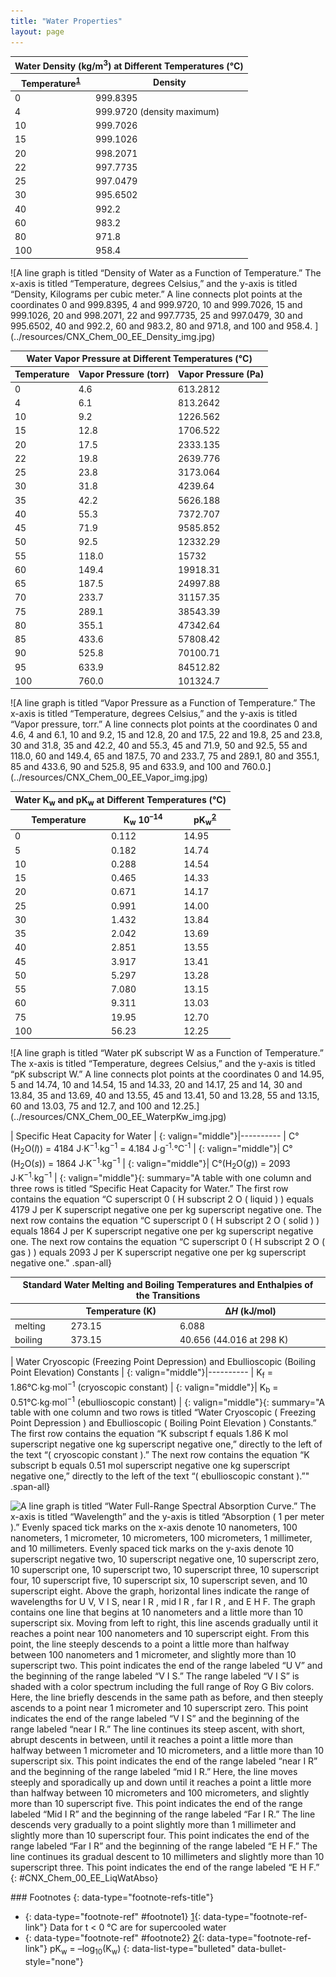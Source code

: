 ```yaml
---
title: "Water Properties"
layout: page
---
```



<table summary="A table with two columns and 13 rows is titled &#x201C;Water Density ( Kilograms per cubic meter ) at Different Temperatures ( degrees Celsius ).&#x201D; The first row contains the title &#x201C;Temperature&#x201D; in the left column and the title &#x201C;Density&#x201D; in the right column. The next row contains the number 0 in the left column and the number 999.8395 in the right column. The next row contains the number 4 in the left column and the number 999.9720 next to the text &#x201C;( density maximum )&#x201D; in the right column. The next row contains the number 10 in the left column and the number 999.7026 in the right column. The next row contains the number 15 in the left column and the number 999.1026 in the right column. The next row contains the number 20 in the left column and the number 998.2071 in the right column. The next row contains the number 22 in the left column and the number 997.7735 in the right column. The next row contains the number 25 in the left column and the number 997.0479 in the right column. The next row contains the number 30 in the left column and the number 995.6502 in the right column. The next row contains the number 40 in the left column and the number 992.2 in the right column. The next row contains the number 60 in the left column and the number 983.2 in the right column. The next row contains the number 80 in the left column and the number 971.8 in the right column. The next row contains the number 100 in the left column and the number 958.4 in the right column." class="span-all"><thead>
<tr valign="middle">
<th colspan="2">Water Density (kg/m<sup>3</sup>) at Different Temperatures (°C)</th>
</tr>
<tr valign="middle">
<th data-align="left">Temperature<sup data-type="footnote-number" id="footnote-ref1"><a data-type="footnote-link" href="#footnote1">1</a></sup></th>
<th data-align="left">Density</th>
</tr>
</thead><tbody>
<tr valign="middle">
<td data-align="left">0</td>
<td data-align="left">999.8395</td>
</tr>
<tr valign="middle">
<td data-align="left">4</td>
<td data-align="left">999.9720 (density maximum)</td>
</tr>
<tr valign="middle">
<td data-align="left">10</td>
<td data-align="left">999.7026</td>
</tr>
<tr valign="middle">
<td data-align="left">15</td>
<td data-align="left">999.1026</td>
</tr>
<tr valign="middle">
<td data-align="left">20</td>
<td data-align="left">998.2071</td>
</tr>
<tr valign="middle">
<td data-align="left">22</td>
<td data-align="left">997.7735</td>
</tr>
<tr valign="middle">
<td data-align="left">25</td>
<td data-align="left">997.0479</td>
</tr>
<tr valign="middle">
<td data-align="left">30</td>
<td data-align="left">995.6502</td>
</tr>
<tr valign="middle">
<td data-align="left">40</td>
<td data-align="left">992.2</td>
</tr>
<tr valign="middle">
<td data-align="left">60</td>
<td data-align="left">983.2</td>
</tr>
<tr valign="middle">
<td data-align="left">80</td>
<td data-align="left">971.8</td>
</tr>
<tr valign="middle">
<td data-align="left">100</td>
<td data-align="left">958.4</td>
</tr>
</tbody></table>

<div data-type="media" data-alt="A line graph is titled &#x201C;Density of Water as a Function of Temperature.&#x201D; The x-axis is titled &#x201C;Temperature, degrees Celsius,&#x201D; and the y-axis is titled &#x201C;Density, Kilograms per cubic meter.&#x201D; A line connects plot points at the coordinates 0 and 999.8395, 4 and 999.9720, 10 and 999.7026, 15 and 999.1026, 20 and 998.2071, 22 and 997.7735, 25 and 997.0479, 30 and 995.6502, 40 and 992.2, 60 and 983.2, 80 and 971.8, and 100 and 958.4. ">
![A line graph is titled &#x201C;Density of Water as a Function of Temperature.&#x201D; The x-axis is titled &#x201C;Temperature, degrees Celsius,&#x201D; and the y-axis is titled &#x201C;Density, Kilograms per cubic meter.&#x201D; A line connects plot points at the coordinates 0 and 999.8395, 4 and 999.9720, 10 and 999.7026, 15 and 999.1026, 20 and 998.2071, 22 and 997.7735, 25 and 997.0479, 30 and 995.6502, 40 and 992.2, 60 and 983.2, 80 and 971.8, and 100 and 958.4. ](../resources/CNX_Chem_00_EE_Density_img.jpg)
</div>

<table summary="A table with three columns and 23 rows is titled &#x201C;Water Vapor Pressure at Different Temperatures ( degrees Celsius ).&#x201D; The first row contains the title &#x201C;Temperature&#x201D; in the left column, the title &#x201C;Vapor Pressure ( torr )&#x201D; in the middle column, and the title &#x201C;Vapor Pressure ( pascals )&#x201D; in the right column. The next row contains the number 0 in the left column, the number 4.6 in the middle column, and the number 613.2812 in the right column. The next row contains the number 4 in the left column, the number 6.1 in the middle column, and the number 813.2642 in the right column. The next row contains the number 10 in the left column, the number 9.2 in the middle column, and the number 1226.562 in the right column. The next row contains the number 15 in the left column, the number 12.8 in the middle column, and the number 1706.522 in the right column. The next row contains the number 20 in the left column, the number 17.5 in the middle column, and the number 2333.135 in the right column. The next row contains the number 22 in the left column, the number 19.8 in the middle column, and the number 2639.776 in the right column. The next row contains the number 25 in the left column, the number 23.8 in the middle column, and the number 3173.064 in the right column. The next row contains the number 30 in the left column, the number 31.8 in the middle column, and the number 4239.64 in the right column. The next row contains the number 35 in the left column, the number 42.2 in the middle column, and the number 5626.188 in the right column. The next row contains the number 40 in the left column, the number 55.3 in the middle column, and the number 7372.707 in the right column. The next row contains the number 45 in the left column, the number 71.9 in the middle column, and the number 9585.852 in the right column. The next row contains the number 50 in the left column, the number 92.5 in the middle column, and the number 12332.29 in the right column. The next row contains the number 55 in the left column, the number 118.0 in the middle column, and the number 15732 in the right column. The next row contains the number 60 in the left column, the number 149.4 in the middle column, and the number 19918.31 in the right column. The next row contains the number 65 in the left column, the number 187.5 in the middle column, and the number 24997.88 in the right column. The next row contains the number 70 in the left column, the number 233.7 in the middle column, and the number 31157.35 in the right column. The next row contains the number 75 in the left column, the number 289.1 in the middle column, and the number 38543.39 in the right column. The next row contains the number 80 in the left column, the number 355.1 in the middle column, and the number 47342.64 in the right column. The next row contains the number 85 in the left column, the number 433.6 in the middle column, and the number 57808.42 in the right column. The next row contains the number 90 in the left column, the number 525.8 in the middle column, and the number 70100.71 in the right column. The next row contains the number 95 in the left column, the number 633.9 in the middle column, and the number 84512.82 in the right column. The next row contains the number 100 in the left column, the number 760.0 in the middle column, and the number 101324.7 in the right column." class="span-all"><thead>
<tr valign="middle">
<th colspan="3">Water Vapor Pressure at Different Temperatures (°C)</th>
</tr>
<tr valign="middle">
<th data-align="left">Temperature</th>
<th data-align="left">Vapor Pressure (torr)</th>
<th data-align="left">Vapor Pressure (Pa)</th>
</tr>
</thead><tbody>
<tr valign="middle">
<td data-align="left">0</td>
<td data-align="left">4.6</td>
<td data-align="left">613.2812</td>
</tr>
<tr valign="middle">
<td data-align="left">4</td>
<td data-align="left">6.1</td>
<td data-align="left">813.2642</td>
</tr>
<tr valign="middle">
<td data-align="left">10</td>
<td data-align="left">9.2</td>
<td data-align="left">1226.562</td>
</tr>
<tr valign="middle">
<td data-align="left">15</td>
<td data-align="left">12.8</td>
<td data-align="left">1706.522</td>
</tr>
<tr valign="middle">
<td data-align="left">20</td>
<td data-align="left">17.5</td>
<td data-align="left">2333.135</td>
</tr>
<tr valign="middle">
<td data-align="left">22</td>
<td data-align="left">19.8</td>
<td data-align="left">2639.776</td>
</tr>
<tr valign="middle">
<td data-align="left">25</td>
<td data-align="left">23.8</td>
<td data-align="left">3173.064</td>
</tr>
<tr valign="middle">
<td data-align="left">30</td>
<td data-align="left">31.8</td>
<td data-align="left">4239.64</td>
</tr>
<tr valign="middle">
<td data-align="left">35</td>
<td data-align="left">42.2</td>
<td data-align="left">5626.188</td>
</tr>
<tr valign="middle">
<td data-align="left">40</td>
<td data-align="left">55.3</td>
<td data-align="left">7372.707</td>
</tr>
<tr valign="middle">
<td data-align="left">45</td>
<td data-align="left">71.9</td>
<td data-align="left">9585.852</td>
</tr>
<tr valign="middle">
<td data-align="left">50</td>
<td data-align="left">92.5</td>
<td data-align="left">12332.29</td>
</tr>
<tr valign="middle">
<td data-align="left">55</td>
<td data-align="left">118.0</td>
<td data-align="left">15732</td>
</tr>
<tr valign="middle">
<td data-align="left">60</td>
<td data-align="left">149.4</td>
<td data-align="left">19918.31</td>
</tr>
<tr valign="middle">
<td data-align="left">65</td>
<td data-align="left">187.5</td>
<td data-align="left">24997.88</td>
</tr>
<tr valign="middle">
<td data-align="left">70</td>
<td data-align="left">233.7</td>
<td data-align="left">31157.35</td>
</tr>
<tr valign="middle">
<td data-align="left">75</td>
<td data-align="left">289.1</td>
<td data-align="left">38543.39</td>
</tr>
<tr valign="middle">
<td data-align="left">80</td>
<td data-align="left">355.1</td>
<td data-align="left">47342.64</td>
</tr>
<tr valign="middle">
<td data-align="left">85</td>
<td data-align="left">433.6</td>
<td data-align="left">57808.42</td>
</tr>
<tr valign="middle">
<td data-align="left">90</td>
<td data-align="left">525.8</td>
<td data-align="left">70100.71</td>
</tr>
<tr valign="middle">
<td data-align="left">95</td>
<td data-align="left">633.9</td>
<td data-align="left">84512.82</td>
</tr>
<tr valign="middle">
<td data-align="left">100</td>
<td data-align="left">760.0</td>
<td data-align="left">101324.7</td>
</tr>
</tbody></table>

<div data-type="media" data-alt="A line graph is titled &#x201C;Vapor Pressure as a Function of Temperature.&#x201D; The x-axis is titled &#x201C;Temperature, degrees Celsius,&#x201D; and the y-axis is titled &#x201C;Vapor pressure, torr.&#x201D; A line connects plot points at the coordinates 0 and 4.6, 4 and 6.1, 10 and 9.2, 15 and 12.8, 20 and 17.5, 22 and 19.8, 25 and 23.8, 30 and 31.8, 35 and 42.2, 40 and 55.3, 45 and 71.9, 50 and 92.5, 55 and 118.0, 60 and 149.4, 65 and 187.5, 70 and 233.7, 75 and 289.1, 80 and 355.1, 85 and 433.6, 90 and 525.8, 95 and 633.9, and 100 and 760.0.">
![A line graph is titled &#x201C;Vapor Pressure as a Function of Temperature.&#x201D; The x-axis is titled &#x201C;Temperature, degrees Celsius,&#x201D; and the y-axis is titled &#x201C;Vapor pressure, torr.&#x201D; A line connects plot points at the coordinates 0 and 4.6, 4 and 6.1, 10 and 9.2, 15 and 12.8, 20 and 17.5, 22 and 19.8, 25 and 23.8, 30 and 31.8, 35 and 42.2, 40 and 55.3, 45 and 71.9, 50 and 92.5, 55 and 118.0, 60 and 149.4, 65 and 187.5, 70 and 233.7, 75 and 289.1, 80 and 355.1, 85 and 433.6, 90 and 525.8, 95 and 633.9, and 100 and 760.0.](../resources/CNX_Chem_00_EE_Vapor_img.jpg)
</div>

<table summary="A table with three columns and 16 rows is titled &#x201C;Water K subscript W and pK subscript W at Different Temperatures ( degrees Celsius ).&#x201D; The first row contains the title &#x201C;Temperature&#x201D; in the left column, the title &#x201C;K subscript W, 10 superscript negative 14&#x201D; in the middle column, and the title &#x201C;pK subscript W superscript 2&#x201D; in the right column. The next row contains the number 0 in the left column, the number 0.112 in the middle column, and the number 14.95 in the right column. The next row contains the number 5 in the left column, the number 0.182 in the middle column, and the number 14.74 in the right column. The next row contains the number 10 in the left column, the number 0.288 in the middle column, and the number 14.54 in the right column. The next row contains the number 15 in the left column, the number 0.465 in the middle column, and the number 14.33 in the right column. The next row contains the number 20 in the left column, the number 0.671 in the middle column, and the number 14.17 in the right column. The next row contains the number 25 in the left column, the number 0.991 in the middle column, and the number 14.00 in the right column. The next row contains the number 30 in the left column, the number 1.432 in the middle column, and the number 13.84 in the right column. The next row contains the number 35 in the left column, the number 2.042 in the middle column, and the number 13.69 in the right column. The next row contains the number 40 in the left column, the number 2.851 in the middle column, and the number 13.55 in the right column. The next row contains the number 45 in the left column, the number 3.917 in the middle column, and the number 13.41 in the right column. The next row contains the number 50 in the left column, the number 5.297 in the middle column, and the number 13.28 in the right column. The next row contains the number 55 in the left column, the number 7.080 in the middle column, and the number 13.15 in the right column. The next row contains the number 60 in the left column, the number 9.311 in the middle column, and the number 13.03 in the right column. The next row contains the number 75 in the left column, the number 19.95 in the middle column, and the number 12.70 in the right column. The next row contains the number 100 in the left column, the number 56.23 in the middle column, and the number 12.25 in the right column." class="span-all"><thead>
<tr valign="middle">
<th colspan="3">Water K<sub>w</sub> and pK<sub>w</sub> at Different Temperatures (°C)</th>
</tr>
<tr valign="middle">
<th data-align="left">Temperature</th>
<th data-align="left">K<sub>w</sub> 10<sup>–14</sup></th>
<th data-align="left">pK<sub>w</sub><sup data-type="footnote-number" id="footnote-ref2"><a data-type="footnote-link" href="#footnote2">2</a></sup></th>
</tr>
</thead><tbody>
<tr valign="middle">
<td data-align="left">0</td>
<td data-align="left">0.112</td>
<td data-align="left">14.95</td>
</tr>
<tr valign="middle">
<td data-align="left">5</td>
<td data-align="left">0.182</td>
<td data-align="left">14.74</td>
</tr>
<tr valign="middle">
<td data-align="left">10</td>
<td data-align="left">0.288</td>
<td data-align="left">14.54</td>
</tr>
<tr valign="middle">
<td data-align="left">15</td>
<td data-align="left">0.465</td>
<td data-align="left">14.33</td>
</tr>
<tr valign="middle">
<td data-align="left">20</td>
<td data-align="left">0.671</td>
<td data-align="left">14.17</td>
</tr>
<tr valign="middle">
<td data-align="left">25</td>
<td data-align="left">0.991</td>
<td data-align="left">14.00</td>
</tr>
<tr valign="middle">
<td data-align="left">30</td>
<td data-align="left">1.432</td>
<td data-align="left">13.84</td>
</tr>
<tr valign="middle">
<td data-align="left">35</td>
<td data-align="left">2.042</td>
<td data-align="left">13.69</td>
</tr>
<tr valign="middle">
<td data-align="left">40</td>
<td data-align="left">2.851</td>
<td data-align="left">13.55</td>
</tr>
<tr valign="middle">
<td data-align="left">45</td>
<td data-align="left">3.917</td>
<td data-align="left">13.41</td>
</tr>
<tr valign="middle">
<td data-align="left">50</td>
<td data-align="left">5.297</td>
<td data-align="left">13.28</td>
</tr>
<tr valign="middle">
<td data-align="left">55</td>
<td data-align="left">7.080</td>
<td data-align="left">13.15</td>
</tr>
<tr valign="middle">
<td data-align="left">60</td>
<td data-align="left">9.311</td>
<td data-align="left">13.03</td>
</tr>
<tr valign="middle">
<td data-align="left">75</td>
<td data-align="left">19.95</td>
<td data-align="left">12.70</td>
</tr>
<tr valign="middle">
<td data-align="left">100</td>
<td data-align="left">56.23</td>
<td data-align="left">12.25</td>
</tr>
</tbody></table>

<div data-type="media" data-alt="A line graph is titled &#x201C;Water pK subscript W as a Function of Temperature.&#x201D; The x-axis is titled &#x201C;Temperature, degrees Celsius,&#x201D; and the y-axis is titled &#x201C;pK subscript W.&#x201D; A line connects plot points at the coordinates 0 and 14.95, 5 and 14.74, 10 and 14.54, 15 and 14.33, 20 and 14.17, 25 and 14, 30 and 13.84, 35 and 13.69, 40 and 13.55, 45 and 13.41, 50 and 13.28, 55 and 13.15, 60 and 13.03, 75 and 12.7, and 100 and 12.25.">
![A line graph is titled &#x201C;Water pK subscript W as a Function of Temperature.&#x201D; The x-axis is titled &#x201C;Temperature, degrees Celsius,&#x201D; and the y-axis is titled &#x201C;pK subscript W.&#x201D; A line connects plot points at the coordinates 0 and 14.95, 5 and 14.74, 10 and 14.54, 15 and 14.33, 20 and 14.17, 25 and 14, 30 and 13.84, 35 and 13.69, 40 and 13.55, 45 and 13.41, 50 and 13.28, 55 and 13.15, 60 and 13.03, 75 and 12.7, and 100 and 12.25.](../resources/CNX_Chem_00_EE_WaterpKw_img.jpg)
</div>

| Specific Heat Capacity for Water |
{: valign="middle"}|----------
| C°(H<sub>2</sub>O(*l*)) = 4184 J∙K<sup>−1</sup>∙kg<sup>−1</sup> = 4.184 J∙g<sup>-1</sup>∙°C<sup>-1</sup> |
{: valign="middle"}| C°(H<sub>2</sub>O(*s*)) = 1864 J∙K<sup>−1</sup>∙kg<sup>−1</sup> |
{: valign="middle"}| C°(H<sub>2</sub>O(*g*)) = 2093 J∙K<sup>−1</sup>∙kg<sup>−1</sup> |
{: valign="middle"}{: summary="A table with one column and three rows is titled &#x201C;Specific Heat Capacity for Water.&#x201D; The first row contains the equation &#x201C;C superscript 0 ( H subscript 2 O ( liquid ) ) equals 4179 J per K superscript negative one per kg superscript negative one. The next row contains the equation &#x201C;C superscript 0 ( H subscript 2 O ( solid ) ) equals 1864 J per K superscript negative one per kg superscript negative one. The next row contains the equation &#x201C;C superscript 0 ( H subscript 2 O ( gas ) ) equals 2093 J per K superscript negative one per kg superscript negative one." .span-all}

<table summary="A table with three columns and three rows is titled &#x201C;Standard Water Melting and Boiling Temperatures and Enthalpies of the Transitions.&#x201D; The first row contains the title &#x201C;Temperature ( Kelvin )&#x201D; in the middle column and the title &#x201C;Delta H ( Kilojoules per mole )&#x201D; in the right column. The next row contains the title &#x201C;melting&#x201D; in the left column, the number 273.15 in the middle column, and the number 6.088 in the right column. The next row contains the title &#x201C;boiling&#x201D; in the left column, the number 373.15 in the middle column, and the number 40.656 ( 44.016 at 298 Kelvin ) in the right column." class="span-all"><thead>
<tr valign="middle">
<th colspan="3">Standard Water Melting and Boiling Temperatures and Enthalpies of the Transitions</th>
</tr>
<tr valign="middle">
<th data-align="left" />
<th data-align="left">Temperature (K)</th>
<th data-align="left">Δ<em>H</em> (kJ/mol)</th>
</tr>
</thead><tbody>
<tr valign="middle">
<td data-align="left">melting</td>
<td data-align="left">273.15</td>
<td data-align="left">6.088</td>
</tr>
<tr valign="middle">
<td data-align="left">boiling</td>
<td data-align="left">373.15</td>
<td data-align="left">40.656 (44.016 at 298 K)</td>
</tr>
</tbody></table>

| Water Cryoscopic (Freezing Point Depression) and Ebullioscopic (Boiling Point Elevation) Constants |
{: valign="middle"}|----------
| K<sub>f</sub> = 1.86°C∙kg∙mol<sup>−1</sup> (cryoscopic constant) |
{: valign="middle"}| K<sub>b</sub> = 0.51°C∙kg∙mol<sup>−1</sup> (ebullioscopic constant) |
{: valign="middle"}{: summary="A table with one column and two rows is titled &#x201C;Water Cryoscopic ( Freezing Point Depression ) and Ebullioscopic ( Boiling Point Elevation ) Constants.&#x201D; The first row contains the equation &#x201C;K subscript f equals 1.86 K mol superscript negative one kg superscript negative one,&#x201D; directly to the left of the text &#x201C;( cryoscopic constant ).&#x201D; The next row contains the equation &#x201C;K subscript b equals 0.51 mol superscript negative one kg superscript negative one,&#x201D; directly to the left of the text &#x201C;( ebullioscopic constant ).&#x201D;" .span-all}

![A line graph is titled &#x201C;Water Full-Range Spectral Absorption Curve.&#x201D; The x-axis is titled &#x201C;Wavelength&#x201D; and the y-axis is titled &#x201C;Absorption ( 1 per meter ).&#x201D; Evenly spaced tick marks on the x-axis denote 10 nanometers, 100 nanometers, 1 micrometer, 10 micrometers, 100 micrometers, 1 millimeter, and 10 millimeters. Evenly spaced tick marks on the y-axis denote 10 superscript negative two, 10 superscript negative one, 10 superscript zero, 10 superscript one, 10 superscript two, 10 superscript three, 10 superscript four, 10 superscript five, 10 superscript six, 10 superscript seven, and 10 superscript eight. Above the graph, horizontal lines indicate the range of wavelengths for U V, V I S, near I R , mid I R , far I R , and E H F. The graph contains one line that begins at 10 nanometers and a little more than 10 superscript six. Moving from left to right, this line ascends gradually until it reaches a point near 100 nanometers and 10 superscript eight. From this point, the line steeply descends to a point a little more than halfway between 100 nanometers and 1 micrometer, and slightly more than 10 superscript two. This point indicates the end of the range labeled &#x201C;U V&#x201D; and the beginning of the range labeled &#x201C;V I S.&#x201D; The range labeled &#x201C;V I S&#x201D; is shaded with a color spectrum including the full range of Roy G Biv colors. Here, the line briefly descends in the same path as before, and then steeply ascends to a point near 1 micrometer and 10 superscript zero. This point indicates the end of the range labeled &#x201C;V I S&#x201D; and the beginning of the range labeled &#x201C;near I R.&#x201D; The line continues its steep ascent, with short, abrupt descents in between, until it reaches a point a little more than halfway between 1 micrometer and 10 micrometers, and a little more than 10 superscript six. This point indicates the end of the range labeled &#x201C;near I R&#x201D; and the beginning of the range labeled &#x201C;mid I R.&#x201D; Here, the line moves steeply and sporadically up and down until it reaches a point a little more than halfway between 10 micrometers and 100 micrometers, and slightly more than 10 superscript five. This point indicates the end of the range labeled &#x201C;Mid I R&#x201D; and the beginning of the range labeled &#x201C;Far I R.&#x201D; The line descends very gradually to a point slightly more than 1 millimeter and slightly more than 10 superscript four. This point indicates the end of the range labeled &#x201C;Far I R&#x201D; and the beginning of the range labeled &#x201C;E H F.&#x201D; The line continues its gradual descent to 10 millimeters and slightly more than 10 superscript three. This point indicates the end of the range labeled &#x201C;E H F.&#x201D;](../resources/CNX_Chem_00_EE_LiqWatAbso.jpg "Water full-range spectral absorption curve. This curve shows the full-range spectral absorption for water. The y-axis signifies the absorption in 1/cm. If we divide 1 by this value, we will obtain the length of the path (in cm) after which the intensity of a light beam passing through water decays by a factor of the base of the natural logarithm e (e = 2.718281828)."){: #CNX_Chem_00_EE_LiqWatAbso}

<div data-type="footnote-refs" markdown="1">
### Footnotes
{: data-type="footnote-refs-title"}

* {: data-type="footnote-ref" #footnote1} [1](#footnote-ref1){: data-type="footnote-ref-link"} <span data-type="footnote-ref-content">Data for t &lt; 0 °C are for supercooled water</span>
* {: data-type="footnote-ref" #footnote2} [2](#footnote-ref2){: data-type="footnote-ref-link"} <span data-type="footnote-ref-content">pK<sub>w</sub> = –log<sub>10</sub>(K<sub>w</sub>)</span>
{: data-list-type="bulleted" data-bullet-style="none"}

</div>

